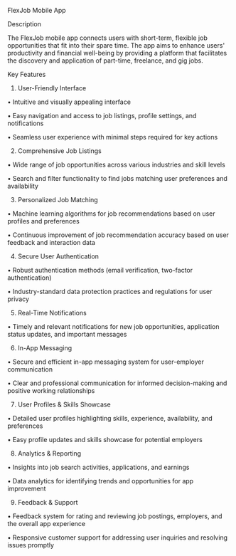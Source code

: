 FlexJob Mobile App



Description


The FlexJob mobile app connects users with short-term, flexible job opportunities that fit into their spare time. The app aims to enhance users' productivity and financial well-being by providing a platform that facilitates the discovery and application of part-time, freelance, and gig jobs.



Key Features



1. User-Friendly Interface

• Intuitive and visually appealing interface

• Easy navigation and access to job listings, profile settings, and notifications

• Seamless user experience with minimal steps required for key actions



2. Comprehensive Job Listings

• Wide range of job opportunities across various industries and skill levels

• Search and filter functionality to find jobs matching user preferences and availability



3. Personalized Job Matching

• Machine learning algorithms for job recommendations based on user profiles and preferences

• Continuous improvement of job recommendation accuracy based on user feedback and interaction data



4. Secure User Authentication

• Robust authentication methods (email verification, two-factor authentication)

• Industry-standard data protection practices and regulations for user privacy



5. Real-Time Notifications

• Timely and relevant notifications for new job opportunities, application status updates, and important messages



6. In-App Messaging

• Secure and efficient in-app messaging system for user-employer communication

• Clear and professional communication for informed decision-making and positive working relationships



7. User Profiles & Skills Showcase

• Detailed user profiles highlighting skills, experience, availability, and preferences

• Easy profile updates and skills showcase for potential employers



8. Analytics & Reporting

• Insights into job search activities, applications, and earnings

• Data analytics for identifying trends and opportunities for app improvement



9. Feedback & Support

• Feedback system for rating and reviewing job postings, employers, and the overall app experience

• Responsive customer support for addressing user inquiries and resolving issues promptly
